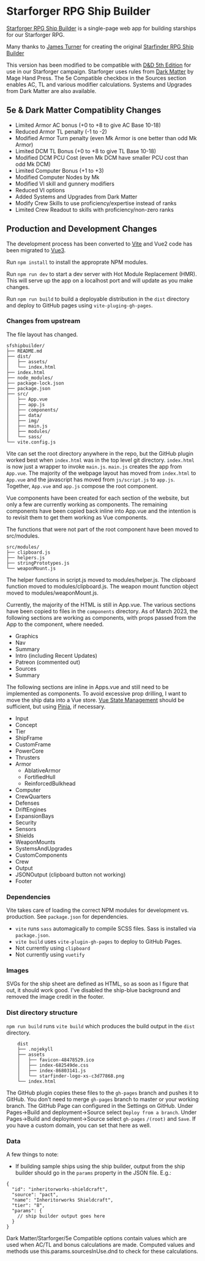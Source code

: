 # Starforger RPG Ship Builder

[Starforger RPG Ship Builder](https://dennywright.github.io/sfshipbuilder/) is a
single-page web app for building starships for our Starforger RPG.

Many thanks to [James Turner](https://twitter.com/james_c_turner) for creating
the original [Starfinder RPG Ship
Builder](http://jamesturneronline.net/starfinder-ship-builder/)

This version has been modified to be compatible with [D&D 5th
Edition](https://dnd.wizards.com) for use in our Starforger campaign. Starforger
uses rules from [Dark Matter](https://magehandpress.com/product/dark-matter-pdf)
by Mage Hand Press. The 5e Compatible checkbox in the Sources section enables
AC, TL and various modifier calculations. Systems and Upgrades from Dark Matter
are also available.

## 5e & Dark Matter Compatiblity Changes

 - Limited Armor AC bonus (+0 to +8 to give AC Base 10-18)
 - Reduced Armor TL penalty (-1 to -2)
 - Modified Armor Turn penalty (even Mk Armor is one better than odd Mk Armor)
 - Limited DCM TL Bonus (+0 to +8 to give TL Base 10-18)
 - Modified DCM PCU Cost (even Mk DCM have smaller PCU cost than odd Mk DCM)
 - Limited Computer Bonus (+1 to +3)
 - Modified Computer Nodes by Mk
 - Modified VI skill and gunnery modifiers
 - Reduced VI options
 - Added Systems and Upgrades from Dark Matter
 - Modify Crew Skills to use proficiency/expertise instead of ranks
 - Limited Crew Readout to skills with proficiency/non-zero ranks

## Production and Development Changes

The development process has been converted to [Vite](https://vitejs.dev/) and
Vue2 code has been migrated to [Vue3](https://vuejs.org/).

Run `npm install` to install the approprate NPM modules.

Run `npm run dev` to start a dev server with Hot Module Replacement (HMR). This
will serve up the app on a localhost port and will update as you make changes.

Run `npm run build` to build a deployable distribution in the `dist` directory
and deploy to GitHub pages using `vite-pluging-gh-pages`.

### Changes from upstream

The file layout has changed.

    sfshipbuilder/
    ├── README.md
    ├── dist/
    │   ├── assets/
    │   └── index.html
    ├── index.html
    ├── node_modules/
    ├── package-lock.json
    ├── package.json
    ├── src/
    │   ├── App.vue
    │   ├── app.js
    │   ├── components/
    │   ├── data/
    │   ├── img/
    │   ├── main.js
    │   ├── modules/
    │   └── sass/
    └── vite.config.js

Vite can set the root directory anywhere in the repo, but the GitHub plugin
worked best when `index.html` was in the top level git directory. `index.html`
is now just a wrapper to invoke `main.js`. `main.js` creates the app from
`App.vue`. The majority of the webpage layout has moved from `index.html` to
`App.vue` and the javascript has moved from `js/script.js` to `app.js`.
Together, `App.vue` and `app.js` compose the root component.

Vue components have been created for each section of the website, but only a few
are currently working as components. The remaining components have been copied
back inline into App.vue and the intention is to revisit them to get them
working as Vue components.

The functions that were not part of the root component have been moved to
src/modules.

```
src/modules/
├── clipboard.js
├── helpers.js
├── stringPrototypes.js
└── weaponMount.js
```

The helper functions in script.js moved to modules/helper.js. The clipboard
function moved to modules/clipboard.js. The weapon mount function object moved
to modules/weaponMount.js.

Currently, the majority of the HTML is still in App.vue. The various sections
have been copied to files in the `components` directory. As of March 2023, the
following sections are working as components, with props passed from the App to
the component, where needed.

- Graphics
- Nav
- Summary
- Intro (including Recent Updates)
- Patreon (commented out)
- Sources
- Summary

The following sections are inline in Apps.vue and still need to be implemented
as components. To avoid excessive prop drilling, I want to move the ship data
into a Vue store.  [Vue State
Management](https://vuejs.org/guide/scaling-up/state-management.html) should be
sufficient, but using [Pinia](https://pinia.vuejs.org/), if necessary.

- Input
- Concept
- Tier
- ShipFrame
- CustomFrame
- PowerCore
- Thrusters
- Armor
  - AblativeArmor
  - FortifiedHull
  - ReinforcedBulkhead
- Computer
- CrewQuarters
- Defenses
- DriftEngines
- ExpansionBays
- Security
- Sensors
- Shields
- WeaponMounts
- SystemsAndUpgrades
- CustomComponents
- Crew
- Output
- JSONOutput (clipboard button not working)
- Footer

### Dependencies

Vite takes care of loading the correct NPM modules for development vs.
production. See `package.json` for dependencies.

- `vite` runs `sass` automagically to compile SCSS files. Sass is installed via `package.json`.
- `vite build` uses `vite-plugin-gh-pages` to deploy to GitHub Pages.
- Not currently using `clipboard`
- Not currently using `vuetify`

### Images

SVGs for the ship sheet are defined as HTML, so as soon as I figure that out, it
should work good. I've disabled the ship-blue background and removed the image
credit in the footer.

### Dist directory structure

`npm run build` runs `vite build` which produces the build output in the
`dist` directory.

```
    dist
    ├── .nojekyll
    ├── assets
    │   ├── favicon-48478529.ico
    │   ├── index-682549de.css
    │   ├── index-86803141.js
    │   └── starfinder-logo-xs-c3d77868.png
    └── index.html
```

The GitHub plugin copies these files to the `gh-pages` branch and pushes it to
GitHub. You don't need to merge `gh-pages` branch to master or your working
branch. The GitHub Page can configured in the Settings on GitHub. Under
Pages->Build and deployment->Source select `Deploy from a branch`.  Under
Pages->Build and deployment->Source select `gh-pages` `/(root)` and `Save`.  If
you have a custom domain, you can set that here as well.

### Data

A few things to note:

- If building sample ships using the ship builder, output from the ship builder
should go in the `params` property in the JSON file. E.g.:

```
{
  "id": "inheritorworks-shieldcraft",
  "source": "pact",
  "name": "Inheritorworks Shieldcraft",
  "tier": "8",
  "params": {
    // ship builder output goes here
  }
}
```
Dark Matter/Starforger/5e Compatible options contain values which are used when
AC/TL and bonus calculations are made. Computed values and methods use
this.params.sourcesInUse.dnd to check for these calculations.
